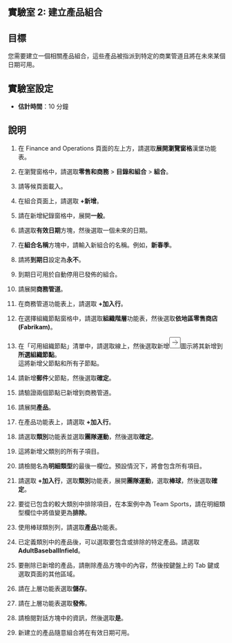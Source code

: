 ﻿---
lab:
    title: '實驗室 2：建立產品組合'
    module: '模組 3：學習 Microsoft Dynamics 365 Commerce 的基礎'
---

## 實驗室 2: 建立產品組合

## 目標

您需要建立一個相關產品組合，這些產品被指派到特定的商業管道且將在未來某個日期可用。

## 實驗室設定

   - **估計時間**：10 分鐘

## 說明

1. 在 Finance and Operations 頁面的左上方，請選取**展開瀏覽窗格**漢堡功能表。

1. 在瀏覽窗格中，請選取**零售和商務** > **目錄和組合** > **組合**。

1. 請等候頁面載入。

1. 在組合頁面上，請選取 **+新增**。

1. 請在新增紀錄窗格中，展開**一般**。

1. 請選取**有效日期**方塊，然後選取一個未來的日期。

1. 在**組合名稱**方塊中，請輸入新組合的名稱。例如，**新春季**。

1. 請將**到期日**設定為**永不**。

1. 到期日可用於自動停用已發佈的組合。

1. 請展開**商務管道**。

1. 在商務管道功能表上，請選取 **+加入行**。

1. 在選擇組織節點窗格中，請選取**組織階層**功能表，然後選取**依地區零售商店(Fabrikam)**。

1. 在「可用組織節點」清單中，請選取線上，然後選取新增![向右鍵圖示](./media/d365-fo-add-org-node-icon.png)圖示將其新增到**所選組織節點**。  
  這將新增父節點和所有子節點。

1. 請新增**郵件**父節點，然後選取**確定**。

1. 請驗證兩個節點已新增到商務管道。

1. 請展開**產品**。

1. 在產品功能表上，請選取 **+加入行**。

1. 請選取**類別**功能表並選取**團隊運動**，然後選取**確定**。

1. 這將新增父類別的所有子項目。

1. 請檢閱名為**明細類型**的最後一欄位。預設情況下，將會包含所有項目。

1. 請選取 **+加入行**，選取**類別**功能表，展開**團隊運動**，選取**棒球**，然後選取**確定**。

1. 要從已包含的較大類別中排除項目，在本案例中為 Team Sports，請在明細類型欄位中將值變更為**排除**。

1. 使用棒球類別列，請選取**產品**功能表。

1. 已定義類別中的產品後，可以選取要包含或排除的特定產品。請選取 **AdultBaseballInfield**。

1. 要刪除已新增的產品，請刪除產品方塊中的內容，然後按鍵盤上的 Tab 鍵或選取頁面的其他區域。

1. 請在上層功能表選取**儲存**。

1. 請在上層功能表選取**發佈**。

1. 請檢閱對話方塊中的資訊，然後選取**是**。

1. 新建立的產品隨意組合將在有效日期可用。
